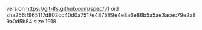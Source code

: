 version https://git-lfs.github.com/spec/v1
oid sha256:f965117d802cc40d0a7517e4875ff9e4e8a6e86b5a5ae3acec79e2a89a0d5b84
size 1918
